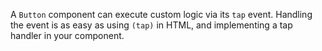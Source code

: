 A `Button` component can execute custom logic via its `tap` event. Handling the event is as easy as using `(tap)` in  HTML, and implementing a tap handler in your component.

<snippet id='button-tap-event-html'/>
<snippet id='button-tap-event-code'/>